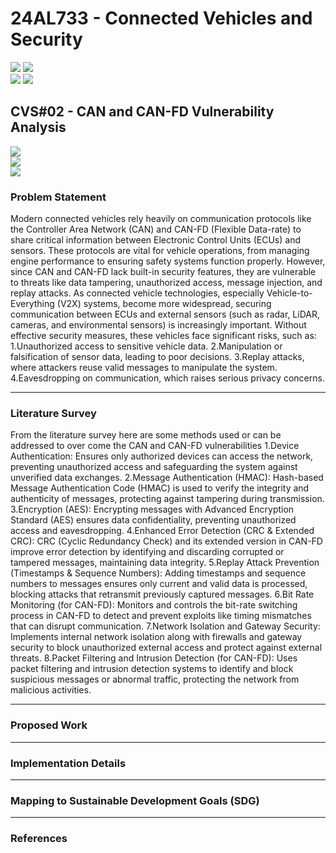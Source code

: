 # 24AL733 - Connected Vehicles and Security 
![](https://img.shields.io/badge/PG-blue) ![](https://img.shields.io/badge/Subject-CVS-blue) <br/>
![](https://img.shields.io/badge/Lecture-3-orange) ![](https://img.shields.io/badge/Credits-3-orange) 

## CVS#02 - CAN and CAN-FD Vulnerability Analysis
![](https://img.shields.io/badge/Member-Boomika_K_T-gold) <br/> 
![](https://img.shields.io/badge/SDG-TBD-darkgreen) <br/> 
![](https://img.shields.io/badge/Reviewed-TBD-brown) 

### Problem Statement
Modern connected vehicles rely heavily on communication protocols like the Controller Area Network (CAN) and CAN-FD (Flexible Data-rate) to share critical information between Electronic Control Units (ECUs) and sensors. These protocols are vital for vehicle operations, from managing engine performance to ensuring safety systems function properly. However, since CAN and CAN-FD lack built-in security features, they are vulnerable to threats like data tampering, unauthorized access, message injection, and replay attacks.
As connected vehicle technologies, especially Vehicle-to-Everything (V2X) systems, become more widespread, securing communication between ECUs and external sensors (such as radar, LiDAR, cameras, and environmental sensors) is increasingly important. 
Without effective security measures, these vehicles face significant risks, such as:
1.Unauthorized access to sensitive vehicle data.
2.Manipulation or falsification of sensor data, leading to poor decisions.
3.Replay attacks, where attackers reuse valid messages to manipulate the system.
4.Eavesdropping on communication, which raises serious privacy concerns.



---

### Literature Survey
From the literature survey here are some methods used or can be addressed to over come the CAN and CAN-FD vulnerabilities
1.Device Authentication: Ensures only authorized devices can access the network, preventing unauthorized access and safeguarding the system against unverified data exchanges.
2.Message Authentication (HMAC): Hash-based Message Authentication Code (HMAC) is used to verify the integrity and authenticity of messages, protecting against tampering during transmission.
3.Encryption (AES): Encrypting messages with Advanced Encryption Standard (AES) ensures data confidentiality, preventing unauthorized access and eavesdropping.
4.Enhanced Error Detection (CRC & Extended CRC): CRC (Cyclic Redundancy Check) and its extended version in CAN-FD improve error detection by identifying and discarding corrupted or tampered messages, maintaining data integrity.
5.Replay Attack Prevention (Timestamps & Sequence Numbers): Adding timestamps and sequence numbers to messages ensures only current and valid data is processed, blocking attacks that retransmit previously captured messages.
6.Bit Rate Monitoring (for CAN-FD): Monitors and controls the bit-rate switching process in CAN-FD to detect and prevent exploits like timing mismatches that can disrupt communication.
7.Network Isolation and Gateway Security: Implements internal network isolation along with firewalls and gateway security to block unauthorized external access and protect against external threats.
8.Packet Filtering and Intrusion Detection (for CAN-FD): Uses packet filtering and intrusion detection systems to identify and block suspicious messages or abnormal traffic, protecting the network from malicious activities.


---

### Proposed Work


---

### Implementation Details



---


### Mapping to Sustainable Development Goals (SDG)


---

### References
